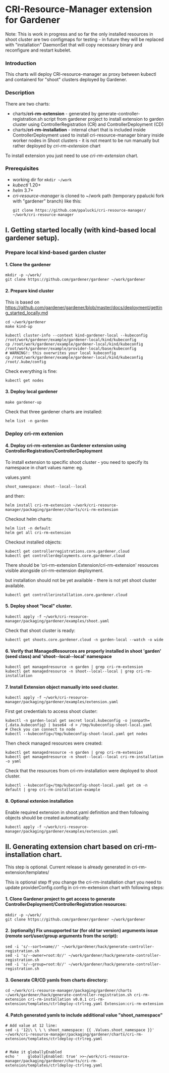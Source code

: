 # CRI-Resource-Manager extension for Gardener

Note: This is work in progress and so far the only installed resources in shoot cluster are two configmaps for testing - in future they will be replaced with "installation" DaemonSet that will copy necessary binary and reconfigure and restart kubelet.

### Introduction

This charts will deploy CRI-resource-manager as proxy between kubectl and containerd for "shoot" clusters deployed by Gardener.


### Description

There are two charts:

- charts/**cri-rm-extension** - generated by generate-controller-registration.sh script from gardener project to install extension to garden cluster using ControllerRegistration (CR) and ControllerDeployment (CD)
- charts/**cri-rm-installation** - internal chart that is included inside ControllerDeployment used to install cri-resource-manager binary inside worker nodes in Shoot clusters - it is not meant to be run manually but rather deployed by *cri-rm-extension* chart

To install extension you just need to use *cri-rm-extension* chart.


### Prerequisites

- working dir for `mkdir ~/work`
- *kubectl* 1.20+
- *helm* 3.7+
- *cri-resource-manager* is cloned to ~/work path (temporary ppalucki fork with "gardener" branch) like this:
    ```
    git clone https://github.com/ppalucki/cri-resource-manager/ ~/work/cri-resource-manager
    ```

## I. Getting started locally (with kind-based local gardener setup).

### Prepare local kind-based garden cluster

#### 1. Clone the gardener
```
mkdir -p ~/work/
git clone https://github.com/gardener/gardener ~/work/gardener
```

#### 2. Prepare kind cluster 

This is based on https://github.com/gardener/gardener/blob/master/docs/deployment/getting_started_locally.md


```
cd ~/work/gardener
make kind-up

kubectl cluster-info --context kind-gardener-local --kubeconfig /root/work/gardener/example/gardener-local/kind/kubeconfig
cp /root/work/gardener/example/gardener-local/kind/kubeconfig /root/work/gardener/example/provider-local/base/kubeconfig
# WARNING!: this overwrites your local kubeconfig
cp /root/work/gardener/example/gardener-local/kind/kubeconfig /root/.kube/config
```

Check everything is fine:
```
kubectl get nodes
```

####  3. Deploy local gardener

```
make gardener-up
```

Check that three gardener charts are installed:
```
helm list -n garden
```

### Deploy cri-rm extenion

#### 4. Deploy cri-rm-extension as Gardener extension using ControllerRegistration/ControllerDeployment

To install extension to specific shoot cluster - you need to specify its namespace in chart values name: eg.

values.yaml:
```
shoot_namespace: shoot--local--local
```

and then:

```
helm install cri-rm-extension ~/work/cri-resource-manager/packaging/gardener/charts/cri-rm-extension
```

Checkout helm charts:

```
helm list -n default
helm get all cri-rm-extension
```

Checkout installed objects:
```
kubectl get controllerregistrations.core.gardener.cloud
kubectl get controllerdeployments.core.gardener.cloud
```
There should be 'cri-rm-extension   Extension/cri-rm-extension' resources visible alongside cri-rm-extension deployment.

but installation should not be yet available - there is not yet shoot cluster available.

```
kubectl get controllerinstallation.core.gardener.cloud
```

#### 5. Deploy shoot "local" cluster.

```
kubectl apply -f ~/work/cri-resource-manager/packaging/gardener/examples/shoot.yaml
```

Check that shoot cluster is ready:

```
kubectl get shoots.core.gardener.cloud -n garden-local --watch -o wide
```

#### 6. Verify that ManagedResources are properly installed in shoot 'garden' (seed class) and  'shoot--local--local' namespace



```
kubectl get managedresource -n garden | grep cri-rm-extension
kubectl get managedresource -n shoot--local--local | grep cri-rm-installation
```



#### 7. Install Extension object manually into seed cluster.

```
kubectl apply -f ~/work/cri-resource-manager/packaging/gardener/examples/extension.yaml
```

First get credentials to access shoot cluster:

``` 
kubectl -n garden-local get secret local.kubeconfig -o jsonpath={.data.kubeconfig} | base64 -d > /tmp/kubeconfig-shoot-local.yaml
# Check you can connect to node
kubectl --kubeconfig=/tmp/kubeconfig-shoot-local.yaml get nodes
```

Then check managed resources were created:


```
kubectl get managedresource -n garden | grep cri-rm-extension
kubectl get managedresource -n shoot--local--local cri-rm-installation -o yaml
```


Check that the resources from cri-rm-installation were deployed to shoot cluster.
```
kubectl --kubeconfig=/tmp/kubeconfig-shoot-local.yaml get cm -n default | grep cri-rm-installation-example
```

#### 8. Optional extenion installation 

Enable required extension in shoot.yaml definition and then following objects should be created automatically:

```
kubectl apply -f ~/work/cri-resource-manager/packaging/gardener/examples/extension.yaml

```


## II. Generating extension chart based on cri-rm-installation chart.

This step is optional. Current release is already generated in cri-rm-extension/templates/

This is optional step ff you change the cri-rm-installation chart you need to update providerConfig.config in cri-rm-extension chart with following steps:

#### 1. Clone Gardener project to get access to generate ControllerDeployment/ControllerRegistration resources:
```
mkdir -p ~/work/
git clone https://github.com/gardener/gardener ~/work/gardener
```

#### 2. (optionally) Fix unsupported tar (for old tar version) arguments issue (remote sort/user/group arguments from the script):

```
sed -i 's/--sort=name//' ~/work/gardener/hack/generate-controller-registration.sh
sed -i 's/--owner=root:0//' ~/work/gardener/hack/generate-controller-registration.sh
sed -i 's/--group=root:0//' ~/work/gardener/hack/generate-controller-registration.sh
```

#### 3. Generate CR/CD yamls from charts directory:

```
cd ~/work/cri-resource-manager/packaging/gardener/charts
~/work/gardener/hack/generate-controller-registration.sh cri-rm-extension cri-rm-installation v0.0.1 cri-rm-extension/templates/ctrldeploy-ctrlreg.yaml Extension:cri-rm-extension
```

#### 4. Patch generated yamls to include additional value "shoot_namespace"

```
# Add value at 12 line:
sed -i '12i\ \ \ \ shoot_namespace: {{ .Values.shoot_namespace }}' ~/work/cri-resource-manager/packaging/gardener/charts/cri-rm-extension/templates/ctrldeploy-ctrlreg.yaml


# Make it globallyEnabled
echo '    globallyEnabled: true' >>~/work/cri-resource-manager/packaging/gardener/charts/cri-rm-extension/templates/ctrldeploy-ctrlreg.yaml
```
